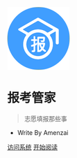 ![logo](./logo.png ':size=100x100')

# 报考管家

> 志愿填报那些事

- Write By Amenzai

<!-- 背景图片 -->

<!-- ![](_media/bg.png) -->

<!-- [GitHub](https://github.com/docsifyjs/docsify/) -->
[访问系统](http://bk0038.vastsum.com)
[开始阅读](/guide)

<!-- 背景色 -->
<!-- ![color](#F8F8F8) -->